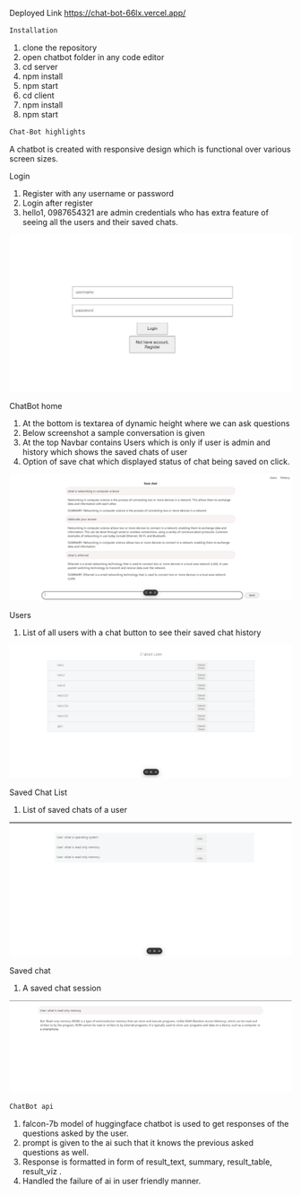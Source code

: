 Deployed Link
https://chat-bot-66lx.vercel.app/

```bash
Installation
```

1. clone the repository
2. open chatbot folder in any code editor
3. cd server
4. npm install
5. npm start
6. cd client
7. npm install
8. npm start

```bash
Chat-Bot highlights
```
A chatbot is created with responsive design which is functional over various screen sizes.

Login

1. Register with any username or password
2. Login after register
3. hello1, 0987654321 are admin credentials who has extra feature of seeing all the users and their saved chats.

![alt text](<Screenshot (29).png>)

ChatBot home

1. At the bottom is textarea of dynamic height where we can ask questions
2. Below screenshot a sample conversation is given
3. At the top Navbar contains Users which is only if user is admin and history which shows the saved chats of user
4. Option of save chat which displayed status of chat being saved on click.

![alt text](<Screenshot (30)1.png>)

Users

1. List of all users with a chat button to see their saved chat history

![alt text](<Screenshot (31).png>)

Saved Chat List

1. List of saved chats of a user

![alt text](<Screenshot (32).png>)

Saved chat

1. A saved chat session

![alt text](<Screenshot (33).png>)

```bash
ChatBot api
```
 
1. falcon-7b model of huggingface chatbot is used to get responses of the questions asked by the user.
2. prompt is given to the ai such that it knows the previous asked questions as well.
3. Response is formatted in form of result_text, summary, result_table, result_viz .
4. Handled the failure of ai in user friendly manner.
